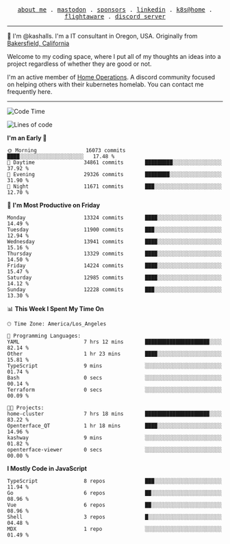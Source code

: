 <p align="center">
  <samp>
    <a href="https://jordanjones.org/">about me</a> .
    <a rel="me" href="https://mastodon.social/@kashall">mastodon</a> .
    <a href="https://github.com/sponsors/kashalls">sponsors</a> .
    <a href="https://linkedin.com/in/jordpjones">linkedin</a> .
    <a href="https://github.com/kashalls/home-cluster">k8s@home</a> .
    <a href="https://flightaware.com/adsb/stats/user/kashalls">flightaware</a> .
    <a href="https://discord.gg/V2WrCfqba9">discord server</a>
  </samp>
</p>

----------------------------------------------------------------

:wave: I'm @kashalls. I'm a IT consultant in Oregon, USA. Originally from [Bakersfield, California](https://maps.app.goo.gl/QQMtywTWghpXB6Tu6)

Welcome to my coding space, where I put all of my thoughts an ideas into a project regardless of whether they are good or not.

I'm an active member of [Home Operations](https://discord.gg/home-operations). A discord community focused on helping others with their kubernetes homelab. You can contact me frequently here.

----------------------------------------------------------------
<!--START_SECTION:waka-->
![Code Time](http://img.shields.io/badge/Code%20Time-2%2C143%20hrs%2042%20mins-blue)

![Lines of code](https://img.shields.io/badge/From%20Hello%20World%20I%27ve%20Written-11.8%20million%20lines%20of%20code-blue)

**I'm an Early 🐤** 

```text
🌞 Morning                16073 commits       ████░░░░░░░░░░░░░░░░░░░░░   17.48 % 
🌆 Daytime                34861 commits       █████████░░░░░░░░░░░░░░░░   37.92 % 
🌃 Evening                29326 commits       ████████░░░░░░░░░░░░░░░░░   31.90 % 
🌙 Night                  11671 commits       ███░░░░░░░░░░░░░░░░░░░░░░   12.70 % 
```
📅 **I'm Most Productive on Friday** 

```text
Monday                   13324 commits       ████░░░░░░░░░░░░░░░░░░░░░   14.49 % 
Tuesday                  11900 commits       ███░░░░░░░░░░░░░░░░░░░░░░   12.94 % 
Wednesday                13941 commits       ████░░░░░░░░░░░░░░░░░░░░░   15.16 % 
Thursday                 13329 commits       ████░░░░░░░░░░░░░░░░░░░░░   14.50 % 
Friday                   14224 commits       ████░░░░░░░░░░░░░░░░░░░░░   15.47 % 
Saturday                 12985 commits       ████░░░░░░░░░░░░░░░░░░░░░   14.12 % 
Sunday                   12228 commits       ███░░░░░░░░░░░░░░░░░░░░░░   13.30 % 
```


📊 **This Week I Spent My Time On** 

```text
🕑︎ Time Zone: America/Los_Angeles

💬 Programming Languages: 
YAML                     7 hrs 12 mins       █████████████████████░░░░   82.14 % 
Other                    1 hr 23 mins        ████░░░░░░░░░░░░░░░░░░░░░   15.81 % 
TypeScript               9 mins              ░░░░░░░░░░░░░░░░░░░░░░░░░   01.74 % 
Bash                     0 secs              ░░░░░░░░░░░░░░░░░░░░░░░░░   00.14 % 
Terraform                0 secs              ░░░░░░░░░░░░░░░░░░░░░░░░░   00.09 % 

🐱‍💻 Projects: 
home-cluster             7 hrs 18 mins       █████████████████████░░░░   83.22 % 
Openterface_QT           1 hr 18 mins        ████░░░░░░░░░░░░░░░░░░░░░   14.96 % 
kashway                  9 mins              ░░░░░░░░░░░░░░░░░░░░░░░░░   01.82 % 
openterface-viewer       0 secs              ░░░░░░░░░░░░░░░░░░░░░░░░░   00.00 % 
```

**I Mostly Code in JavaScript** 

```text
TypeScript               8 repos             ███░░░░░░░░░░░░░░░░░░░░░░   11.94 % 
Go                       6 repos             ██░░░░░░░░░░░░░░░░░░░░░░░   08.96 % 
Vue                      6 repos             ██░░░░░░░░░░░░░░░░░░░░░░░   08.96 % 
Shell                    3 repos             █░░░░░░░░░░░░░░░░░░░░░░░░   04.48 % 
MDX                      1 repo              ░░░░░░░░░░░░░░░░░░░░░░░░░   01.49 % 
```




<!--END_SECTION:waka-->
